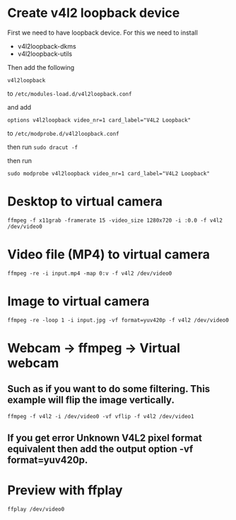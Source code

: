 # Create v4l2 loopback device

First we need to have loopback device. For this we need to install

- v4l2loopback-dkms
- v4l2loopback-utils

Then add the following

```
v4l2loopback
```

to `/etc/modules-load.d/v4l2loopback.conf`

and add

```
options v4l2loopback video_nr=1 card_label="V4L2 Loopback"
```

to `/etc/modprobe.d/v4l2loopback.conf`

then run `sudo dracut -f`

then run

`sudo modprobe v4l2loopback video_nr=1 card_label="V4L2 Loopback"`

# Desktop to virtual camera

    ffmpeg -f x11grab -framerate 15 -video_size 1280x720 -i :0.0 -f v4l2 /dev/video0

# Video file (MP4) to virtual camera

    ffmpeg -re -i input.mp4 -map 0:v -f v4l2 /dev/video0

# Image to virtual camera

    ffmpeg -re -loop 1 -i input.jpg -vf format=yuv420p -f v4l2 /dev/video0

# Webcam → ffmpeg → Virtual webcam

## Such as if you want to do some filtering. This example will flip the image vertically.

    ffmpeg -f v4l2 -i /dev/video0 -vf vflip -f v4l2 /dev/video1

## If you get error Unknown V4L2 pixel format equivalent then add the output option -vf format=yuv420p.

# Preview with ffplay

    ffplay /dev/video0

